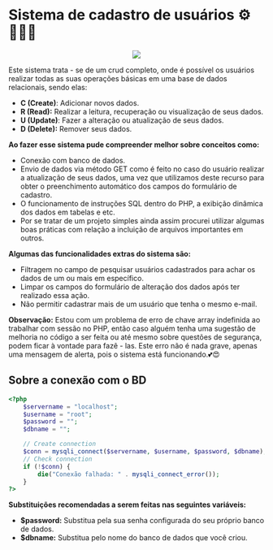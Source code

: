 # Sistema de cadastro de usuários ⚙️🧑‍🤝‍🧑

<div align="center">
    <img src="video/Cadastro-Demonstração.gif">
</div>

Este sistema trata - se de um crud completo, onde é possível os usuários realizar todas as suas operações básicas em uma base de dados relacionais, sendo elas:

- **C (Create)**: Adicionar novos dados.
- **R (Read):** Realizar a leitura, recuperação ou visualização de seus dados.
- **U (Update)**: Fazer a alteração ou atualização de seus dados.
- **D (Delete):** Remover seus dados.  

**Ao fazer esse sistema pude compreender melhor sobre conceitos como:**
- Conexão com banco de dados.
- Envio de dados via método GET como é feito no caso do usuário realizar a atualização de seus dados, uma vez que utilizamos deste recurso para obter o preenchimento automático dos campos do formulário de cadastro.
- O funcionamento de instruções SQL dentro do PHP, a exibição dinâmica dos dados em tabelas e etc.
- Por se tratar de um projeto simples ainda assim procurei utilizar algumas boas práticas com relação a incluição de arquivos importantes em outros.

**Algumas das funcionalidades extras do sistema são:**

- Filtragem no campo de pesquisar usuários cadastrados para achar os dados de um ou mais em específico. 
- Limpar os campos do formulário de alteração dos dados após ter realizado essa ação.
- Não permitir cadastrar mais de um usuário que tenha o mesmo e-mail.

**Observação:** Estou com um problema de erro de chave array indefinida ao trabalhar com sessão no PHP, então caso alguém tenha uma sugestão de melhoria no código a ser feita ou até mesmo sobre questões de segurança, podem ficar à vontade para fazê - las. Este erro não é nada grave, apenas uma mensagem de alerta, pois o sistema está funcionando.💕😍

## Sobre a conexão com o BD
```php
<?php
    $servername = "localhost";
    $username = "root";
    $password = "";
    $dbname = "";

    // Create connection
    $conn = mysqli_connect($servername, $username, $password, $dbname);
    // Check connection
    if (!$conn) {
        die("Conexão falhada: " . mysqli_connect_error());
    }
?>
```
**Substituições recomendadas a serem feitas nas seguintes variáveis:**
- **$password:** Substitua pela sua senha configurada do seu próprio banco de dados.
- **$dbname:** Substitua pelo nome do banco de dados que você criou.